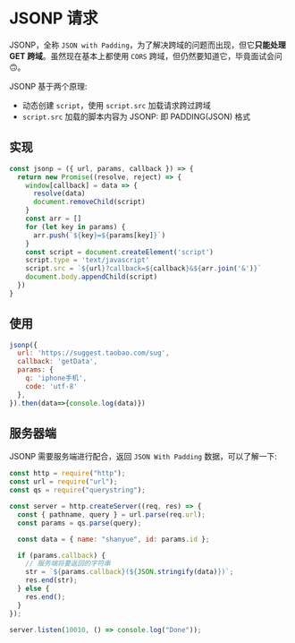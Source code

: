 # JSONP 请求

JSONP，全称 `JSON with Padding`，为了解决跨域的问题而出现，但它**只能处理 GET 跨域**。虽然现在基本上都使用 `CORS` 跨域，但仍然要知道它，毕竟面试会问 🙃。

JSONP 基于两个原理:

- 动态创建 `script`，使用 `script.src` 加载请求跨过跨域
- `script.src` 加载的脚本内容为 JSONP: 即 PADDING(JSON) 格式

## 实现

```js
const jsonp = ({ url, params, callback }) => {
  return new Promise((resolve, reject) => {
    window[callback] = data => {
      resolve(data)
      document.removeChild(script)
    }
    const arr = []
    for (let key in params) {
      arr.push(`${key}=${params[key]}`)
    }
    const script = document.createElement('script')
    script.type = 'text/javascript'
    script.src = `${url}?callback=${callback}&${arr.join('&')}`
    document.body.appendChild(script)
  })
}
```

## 使用

```js
jsonp({
  url: 'https://suggest.taobao.com/sug',
  callback: 'getData',
  params: {
    q: 'iphone手机',
    code: 'utf-8'
  },
}).then(data=>{console.log(data)})
```

## 服务器端

JSONP 需要服务端进行配合，返回 `JSON With Padding` 数据，可以了解一下:

```js
const http = require("http");
const url = require("url");
const qs = require("querystring");

const server = http.createServer((req, res) => {
  const { pathname, query } = url.parse(req.url);
  const params = qs.parse(query);

  const data = { name: "shanyue", id: params.id };

  if (params.callback) {
    // 服务端将要返回的字符串
    str = `${params.callback}(${JSON.stringify(data)})`;
    res.end(str);
  } else {
    res.end();
  }
});

server.listen(10010, () => console.log("Done"));
```
